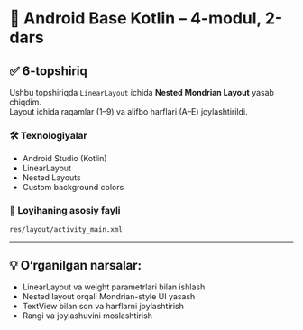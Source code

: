 # 📱 Android Base Kotlin – 4-modul, 2-dars

## ✅ 6-topshiriq
Ushbu topshiriqda `LinearLayout` ichida **Nested Mondrian Layout** yasab chiqdim.  
Layout ichida raqamlar (1–9) va alifbo harflari (A–E) joylashtirildi.

### 🛠 Texnologiyalar
- Android Studio (Kotlin)
- LinearLayout
- Nested Layouts
- Custom background colors

### 📂 Loyihaning asosiy fayli
`res/layout/activity_main.xml`



---

## 💡 O‘rganilgan narsalar:
- LinearLayout va weight parametrlari bilan ishlash
- Nested layout orqali Mondrian-style UI yasash
- TextView bilan son va harflarni joylashtirish
- Rangi va joylashuvini moslashtirish